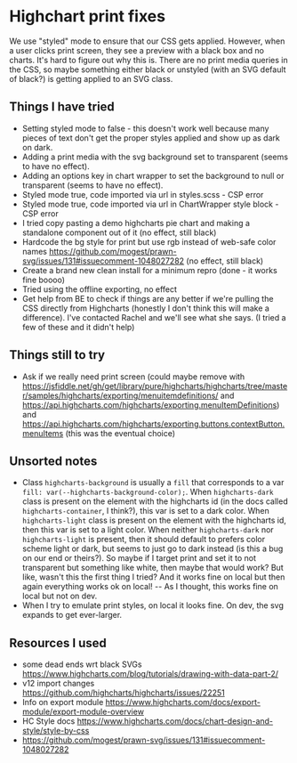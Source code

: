 # Highchart print fixes

We use "styled" mode to ensure that our CSS gets applied. However, when a user clicks print screen, they see a preview with a black box and no charts. It's hard to figure out why this is. There are no print media queries in the CSS, so maybe something either black or unstyled (with an SVG default of black?) is getting applied to an SVG class. 

## Things I have tried

- Setting styled mode to false - this doesn't work well because many pieces of text don't get the proper styles applied and show up as dark on dark.
- Adding a print media with the svg background set to transparent (seems to have no effect).
- Adding an options key in chart wrapper to set the background to null or transparent (seems to have no effect).
- Styled mode true, code imported via url in styles.scss - CSP error
- Styled mode true, code imported via url in ChartWrapper style block - CSP error
- I tried copy pasting a demo highcharts pie chart and making a standalone component out of it (no effect, still black)
- Hardcode the bg style for print but use rgb instead of web-safe color names https://github.com/mogest/prawn-svg/issues/131#issuecomment-1048027282 (no effect, still black)
- Create a brand new clean install for a minimum repro (done - it works fine boooo)
- Tried using the offline exporting, no effect
- Get help from BE to check if things are any better if we're pulling the CSS directly from Highcharts (honestly I don't think this will make a difference). I've contacted Rachel and we'll see what she says. (I tried a few of these and it didn't help)

## Things still to try

- Ask if we really need print screen (could maybe remove with https://jsfiddle.net/gh/get/library/pure/highcharts/highcharts/tree/master/samples/highcharts/exporting/menuitemdefinitions/ and https://api.highcharts.com/highcharts/exporting.menuItemDefinitions) and https://api.highcharts.com/highcharts/exporting.buttons.contextButton.menuItems (this was the eventual choice)

## Unsorted notes

- Class `highcharts-background` is usually a `fill` that corresponds to a var `fill: var(--highcharts-background-color);`. When `highcharts-dark` class is present on the element with the highcharts id (in the docs called `highcharts-container`, I think?), this var is set to a dark color. When `highcharts-light` class is present on the element with the highcharts id, then this var is set to a light color. When neither `highcharts-dark` nor `highcharts-light` is present, then it should default to prefers color scheme light or dark, but seems to just go to dark instead (is this a bug on our end or theirs?). So maybe if I target print and set it to not transparent but something like white, then maybe that would work? But like, wasn't this the first thing I tried? And it works fine on local but then again everything works ok on local!
-- As I thought, this works fine on local but not on dev.
- When I try to emulate print styles, on local it looks fine. On dev, the svg expands to get ever-larger.


## Resources I used

- some dead ends wrt black SVGs https://www.highcharts.com/blog/tutorials/drawing-with-data-part-2/
- v12 import changes https://github.com/highcharts/highcharts/issues/22251
- Info on export module https://www.highcharts.com/docs/export-module/export-module-overview
- HC Style docs https://www.highcharts.com/docs/chart-design-and-style/style-by-css
- https://github.com/mogest/prawn-svg/issues/131#issuecomment-1048027282